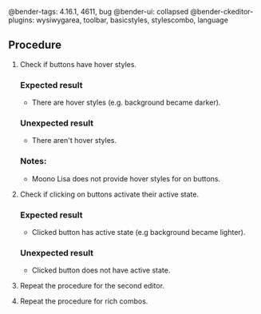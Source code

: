 @bender-tags: 4.16.1, 4611, bug
@bender-ui: collapsed
@bender-ckeditor-plugins: wysiwygarea, toolbar, basicstyles, stylescombo, language

## Procedure

1. Check if buttons have hover styles.

	### Expected result

	* There are hover styles (e.g. background became darker).

	### Unexpected result

	* There aren't hover styles.

	### Notes:

	* Moono Lisa does not provide hover styles for on buttons.

2. Check if clicking on buttons activate their active state.

	### Expected result

	* Clicked button has active state (e.g background became lighter).

	### Unexpected result

	* Clicked button does not have active state.
3. Repeat the procedure for the second editor.
4. Repeat the procedure for rich combos.
